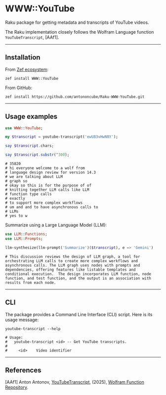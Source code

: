 # WWW::YouTube

Raku package for getting metadata and transcripts of YouTube videos.

The Raku implementation closely follows the Wolfram Language function `YouTubeTranscript`, [AAf1]. 

------

## Installation 

From [Zef ecosystem](https://raku.land):

```
zef install WWW::YouTube
```

From GitHub:

```
zef install https://github.com/antononcube/Raku-WWW-YouTube.git
```

-----

## Usage examples

```raku
use WWW::YouTube;

my $transcript = youtube-transcript('ewU83vHwN8Y');

say $transcript.chars;

say $transcript.substr(^300);
```
```
# 35820
# hi everyone welcome to a wolf from
# language design review for version 14.3
# we are talking about LLM
# graph so
# okay so this is for the purpose of of
# knitting together LLM calls like LLM
# function type calls
# exactly
# to support more complex workflows
# um and and to have asynchronous calls to
# LLMs
# yes to w
```

Summarize using a Large Language Model (LLM):

```raku
use LLM::Functions;
use LLM::Prompts;

llm-synthesize(llm-prompt('Summarize')($transcript), e => 'Gemini')
```
```
# This discussion reviews the design of LLM graph, a tool for orchestrating LLM calls to create more complex workflows and asynchronous calls. The LLM graph uses nodes with prompts and dependencies, offering features like listable templates and conditional execution.  The design incorporates LLM function, node function, and test function, and the output is an association with results from each node.
```

-----

## CLI

The package provides a Command Line Interface (CLI) script. Here is its usage message:

```shell
youtube-transcript --help
```
```
# Usage:
#   youtube-transcript <id> -- Get YouTube transcripts.
#   
#     <id>    Video identifier
```

-----

## References

[AAf1] Anton Antonov,
[YouTubeTranscript](https://www.wolframcloud.com/obj/antononcube/DeployedResources/Function/YouTubeTranscript/),
(2025),
[Wolfram Function Repository](https://resources.wolframcloud.com/FunctionRepository/).